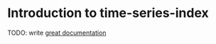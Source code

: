 # Introduction to time-series-index

TODO: write [great documentation](http://jacobian.org/writing/what-to-write/)
